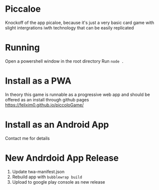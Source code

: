 # Piccaloe
Knockoff of the app picaloe, because it's just a very basic card game with slight intergrations iwth technology that can be easily replicated


# Running
Open a powershell window in the root directory
Run    `node . `


# Install as a PWA
In theory this game is runnable as a progressive web app and should be offered as an install through github pages https://felixim0.github.io/piccoloGame/ 

# Install as an Android App
Contact me for details

# New Andrdoid App Release
1. Update twa-manifest.json
2. Rebuild app with `bubblewrap build`
3. Upload to google play console as new release
